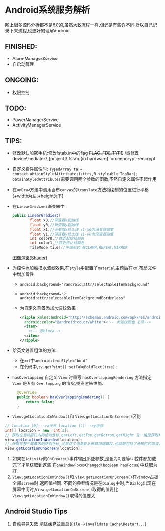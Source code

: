 # Android系统服务解析
网上很多源码分析都不是6.0的,虽然大致流程一样,但还是有些许不同,所以自己记录下来流程,也更好的理解Android.
## FINISHED:
- AlarmManagerService
- 自启动管理

## ONGOING:
- 权限控制

## TODO:
- PowerManagerService
- ActivityManagerService

## TIPS:
- 修改默认加密手机:修改fstab.in中的flag ~~FLAG_FDE_TYPE~~ /或修改device\mediatek\ [project]\ fstab.{ro.hardware} forceencrypt->encrypt
- 自定义控件属性时:
  ```TypedArray ta = context.obtainStyledAttributes(attrs,R.styleable.TopBar);```
  `obtainStyledAttributes`需要调用两个参数的函数,不然自定义属性不起作用
- 在`onDraw`方法中调用画布`canvas`的`translate`方法将绘制的位置进行平移(+width为左,+height为下)
- 在`LinearGradient`渐变器中

  ```Java
  public LinearGradient(
          float x0,//渐变器x起始线
          float y0,//渐变器y起始线
          float x1,//渐变器x终止线 x1-x0为渐变器宽度
          float y1,//渐变器y终止线 y1-y0为渐变器高度
          int color0,//靠近起始线颜色
          int color1,//靠近终止线颜色
          TileMode tile)//平铺形式 有CLAMP,REPEAT,MIRROR
  ```
  [图像渲染(Shader)](http://www.cnblogs.com/menlsh/archive/2012/12/09/2810372.html)
- 为控件添加触摸水波纹效果,在`style`中配置了`material`主题后在`xml`布局文件中增加属性
  - `android:background="?android:attr/selectableItemBackground"`
  - `android:background="?android:attr/selectableItemBackgroundBorderless"`
  - 为自定义背景添加水波纹效果
    
    ```xml
    <ripple xmlns:android="http://schemas.android.com/apk/res/android"
      android:color="@android:color/white"><!-- 水波纹颜色 必须-->
      <item>
        <!-- 原block-->
      </item>
    </ripple>
    ```
- 给英文设置粗体的方法:
  - 在`xml`中`android:textStyle="bold"`
  - 在代码中,`tv.getPaint().setFakeBoldText(true);`
- `hasOverLapping` 
  自定义 `View` 时重写 `hasOverlappingRendering` 方法指定 `View` 是否有 `Overlapping` 的情况,提高渲染性能.

  ```Java
    @Override
    public boolean hasOverlappingRendering() {
        return false;
    }
  ```
  
-  `View.getLocationInWindow()`和 `View.getLocationOnScreen()`区别
  ```Java
  // location [0]--->x坐标,location [1]--->y坐标
  int[] location = new  int[2];
  // 获取在当前窗口内的绝对坐标,getLeft,getTop,getBottom,getRight 这一组是获取相对在它父窗口里的坐标.
  view.getLocationInWindow(location); 
  // 获取在整个屏幕内的绝对坐标,注意这个值是要从屏幕顶端算起,也就是包括了通知栏的高度.
  view.getLocationOnScreen(location);
  ```
  
  1. 如果在`Activity`的`OnCreate()`事件输出那些参数,是全为0,要等UI控件都加载完了才能获取到这些.在`onWindowFocusChanged(boolean hasFocus)`中获取为好.
  2. `View.getLocationInWindow()`和 `View.getLocationOnScreen()`在`window`占据全部`screen`时,返回值相同.
  不同的典型情况是在`Dialog`中时,当`Dialog`出现在屏幕中间时,`View.getLocationOnScreen()`取得的值要比`View.getLocationInWindow()`取得的值要大
  
## Android Studio Tips
  1. 自动导包失效
    清除缓存並重启(`File`-->`Invalidate Cache\Restart...`)

